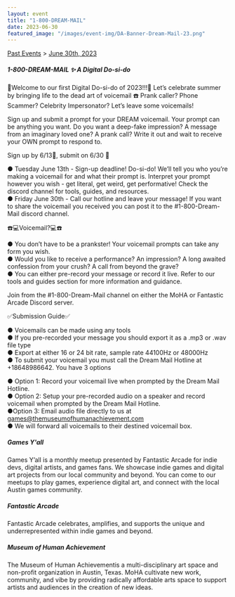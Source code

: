 ```yaml
---
layout: event
title: "1-800-DREAM-MAIL"
date: 2023-06-30
featured_image: "/images/event-img/DA-Banner-Dream-Mail-23.png"
---
```


[Past Events](../html/events.html) > [June 30th, 2023](event-dream-mail.html)

##### 1-800-DREAM-MAIL ✨ A Digital Do-si-do

  

📱Welcome to our first Digital Do-si-do of 2023!!!📱 Let’s celebrate summer by bringing life to the dead art of voicemail ☎️ Prank caller? Phone Scammer? Celebrity Impersonator? Let’s leave some voicemails!   
  
Sign up and submit a prompt for your DREAM voicemail. Your prompt can be anything you want. Do you want a deep-fake impression? A message from an imaginary loved one? A prank call? Write it out and wait to receive your OWN prompt to respond to.   
  

Sign up by 6/13📶, submit on 6/30 🤙

  
  

● Tuesday June 13th - Sign-up deadline! Do-si-do! We’ll tell you who you’re making a voicemail for and what their prompt is. Interpret your prompt however you wish - get literal, get weird, get performative! Check the discord channel for tools, guides, and resources.   
● Friday June 30th - Call our hotline and leave your message! If you want to share the voicemail you received you can post it to the #1-800-Dream-Mail discord channel. 

  
  

☎️💻Voicemail?💻☎️

  

● You don’t have to be a prankster! Your voicemail prompts can take any form you wish.   
● Would you like to receive a performance? An impression? A long awaited confession from your crush? A call from beyond the grave?   
● You can either pre-record your message or record it live. Refer to our tools and guides section for more information and guidance.   
  
Join from the #1-800-Dream-Mail channel on either the MoHA or Fantastic Arcade Discord server. 

  
  

✅Submission Guide✅

  

● Voicemails can be made using any tools  
● If you pre-recorded your message you should export it as a .mp3 or .wav file type  
● Export at either 16 or 24 bit rate, sample rate 44100Hz or 48000Hz  
● To submit your voicemail you must call the Dream Mail Hotline at +18648986642. You have 3 options   
  
● Option 1: Record your voicemail live when prompted by the Dream Mail Hotline.   
● Option 2: Setup your pre-recorded audio on a speaker and record voicemail when prompted by the Dream Mail Hotline.   
●Option 3: Email audio file directly to us at games@themuseumofhumanachievement.com   
● We will forward all voicemails to their destined voicemail box.

  
  

##### Games Y'all

Games Y’all is a monthly meetup presented by Fantastic Arcade for indie devs, digital artists, and games fans. We showcase indie games and digital art projects from our local community and beyond. You can come to our meetups to play games, experience digital art, and connect with the local Austin games community. 

  

##### Fantastic Arcade

Fantastic Arcade celebrates, amplifies, and supports the unique and underrepresented within indie games and beyond.

  

##### Museum of Human Achievement

The Museum of Human Achievementis a multi-disciplinary art space and non-profit organization in Austin, Texas. MoHA cultivate new work, community, and vibe by providing radically affordable arts space to support artists and audiences in the creation of new ideas.
